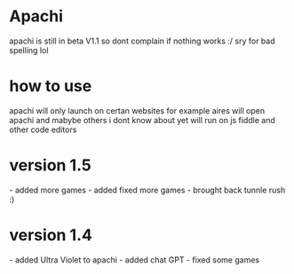 <h1> Apachi </h1>
<p> apachi is still in beta V1.1 so dont complain if nothing works :/ sry for bad spelling lol
  
  <h1> how to use </h1>
<p> apachi will only launch on certan websites for example aires will open apachi and mabybe others i dont know about yet
  will run on js fiddle and other code editors
<h1> version 1.5</h1>
  <p> - added more games
      - added fixed more games
      - brought back tunnle rush :)
  

<h1> version 1.4</h1>
  <p> - added Ultra Violet to apachi
      - added chat GPT
      - fixed some games
